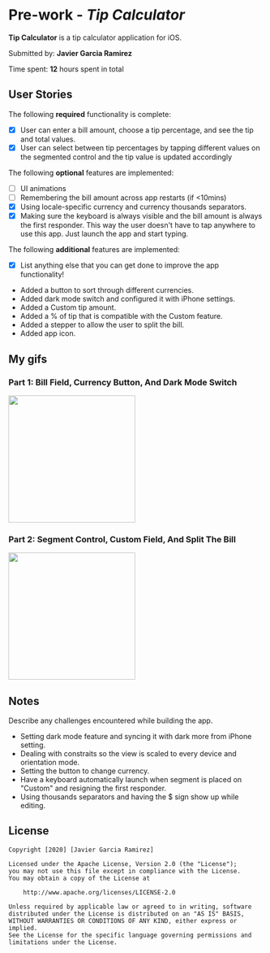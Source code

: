 # Pre-work - *Tip Calculator*

**Tip Calculator** is a tip calculator application for iOS.

Submitted by: **Javier Garcia Ramirez**

Time spent: **12** hours spent in total

## User Stories

The following **required** functionality is complete:

* [X] User can enter a bill amount, choose a tip percentage, and see the tip and total values.
* [X] User can select between tip percentages by tapping different values on the segmented control and the tip value is updated accordingly

The following **optional** features are implemented:

* [ ] UI animations
* [ ] Remembering the bill amount across app restarts (if <10mins)
* [X] Using locale-specific currency and currency thousands separators.
* [X] Making sure the keyboard is always visible and the bill amount is always the first responder. This way the user doesn't have to tap anywhere to use this app. Just launch the app and start typing.

The following **additional** features are implemented:

- [X] List anything else that you can get done to improve the app functionality!
* Added a button to sort through different currencies.
* Added dark mode switch and configured it with iPhone settings.
* Added a Custom tip amount.
* Added a % of tip that is compatible with the Custom feature.
* Added a stepper to allow the user to split the bill.
* Added app icon.

## My gifs
### Part 1: Bill Field, Currency Button, And Dark Mode Switch
<img src="https://media.giphy.com/media/ZGHbBjX87f5QIQHF6t/giphy.gif" width=250><br>
### Part 2: Segment Control, Custom Field, And Split The Bill
<img src="https://media.giphy.com/media/lPdV4dCdPU8M9yQZwL/giphy.gif" width=250><br>

## Notes

Describe any challenges encountered while building the app.

* Setting dark mode feature and syncing it with dark more from iPhone setting.
* Dealing with constraits so the view is scaled to every device and orientation mode.
* Setting the button to change currency.
* Have a keyboard automatically launch when segment is placed on "Custom" and resigning the first responder.
* Using thousands separators and having the $ sign show up while editing.


## License

    Copyright [2020] [Javier Garcia Ramirez]

    Licensed under the Apache License, Version 2.0 (the "License");
    you may not use this file except in compliance with the License.
    You may obtain a copy of the License at

        http://www.apache.org/licenses/LICENSE-2.0

    Unless required by applicable law or agreed to in writing, software
    distributed under the License is distributed on an "AS IS" BASIS,
    WITHOUT WARRANTIES OR CONDITIONS OF ANY KIND, either express or implied.
    See the License for the specific language governing permissions and
    limitations under the License.
